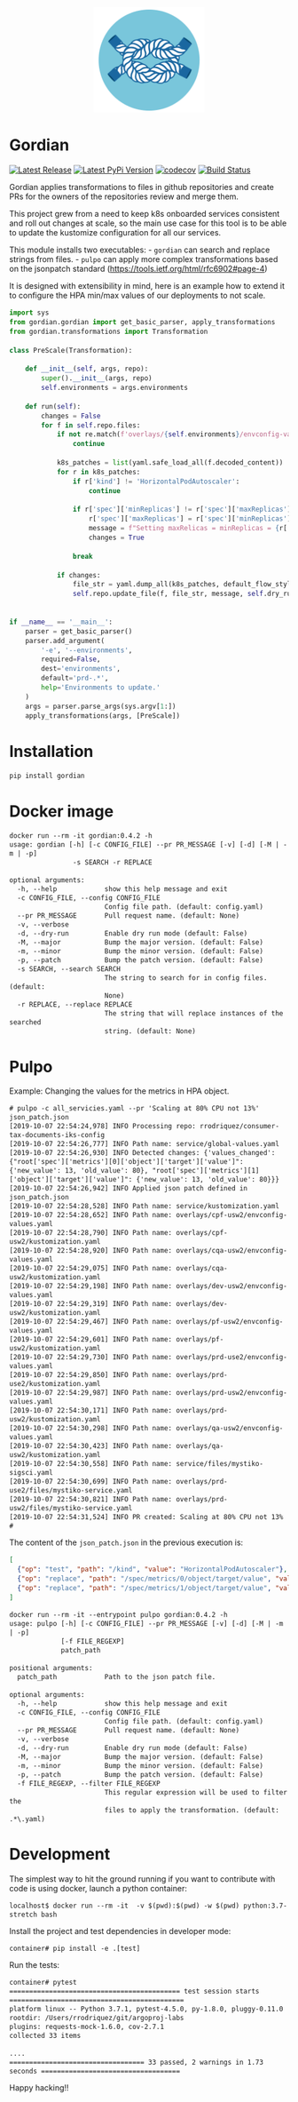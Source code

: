 <div align="center">
<img width="200"
src=".github/gordian-logo.png">
</div>

Gordian
========

[![Latest Release](https://img.shields.io/github/v/release/argoproj-labs/gordian.svg)](https://github.com/argoproj-labs/gordian/releases/)
[![Latest PyPi Version](https://badge.fury.io/py/gordian.svg)](https://pypi.python.org/pypi/gordian/)
[![codecov](https://codecov.io/gh/argoproj-labs/gordian/branch/master/graph/badge.svg)](https://codecov.io/gh/argoproj-labs/gordian)
[![Build Status](https://github.com/argoproj-labs/gordian/workflows/Python%20package/badge.svg)](https://github.com/argoproj-labs/gordian/actions?query=workflow%3A%22Python+package%22)

Gordian applies transformations to files in github repositories and create PRs for the owners of the repositories review and merge them.

This project grew from a need to keep k8s onboarded services consistent and roll out changes at scale, so the main use case for this tool
is to be able to update the kustomize configuration for all our services.

This module installs two executables:
    - `gordian` can search and replace strings from files.
    - `pulpo` can apply more complex transformations based on the jsonpatch standard (https://tools.ietf.org/html/rfc6902#page-4)

It is designed with extensibility in mind, here is an example how to extend it to configure the HPA min/max values of our deployments to not scale.

```python
import sys
from gordian.gordian import get_basic_parser, apply_transformations
from gordian.transformations import Transformation

class PreScale(Transformation):

    def __init__(self, args, repo):
        super().__init__(args, repo)
        self.environments = args.environments

    def run(self):
        changes = False
        for f in self.repo.files:
            if not re.match(f'overlays/{self.environments}/envconfig-values.yaml', f.path):
                continue

            k8s_patches = list(yaml.safe_load_all(f.decoded_content))
            for r in k8s_patches:
                if r['kind'] != 'HorizontalPodAutoscaler':
                    continue

                if r['spec']['minReplicas'] != r['spec']['maxReplicas']:
                    r['spec']['maxReplicas'] = r['spec']['minReplicas']
                    message = f"Setting maxRelicas = minReplicas = {r['spec']['minReplicas']}"
                    changes = True

                break

            if changes:
                file_str = yaml.dump_all(k8s_patches, default_flow_style=False, explicit_start=True)
                self.repo.update_file(f, file_str, message, self.dry_run)


if __name__ == '__main__':
    parser = get_basic_parser()
    parser.add_argument(
        '-e', '--environments',
        required=False,
        dest='environments',
        default='prd-.*',
        help='Environments to update.'
    )
    args = parser.parse_args(sys.argv[1:])
    apply_transformations(args, [PreScale])
```


Installation
============
```
pip install gordian
```

Docker image
============
```
docker run --rm -it gordian:0.4.2 -h
usage: gordian [-h] [-c CONFIG_FILE] --pr PR_MESSAGE [-v] [-d] [-M | -m | -p]
                -s SEARCH -r REPLACE

optional arguments:
  -h, --help            show this help message and exit
  -c CONFIG_FILE, --config CONFIG_FILE
                        Config file path. (default: config.yaml)
  --pr PR_MESSAGE       Pull request name. (default: None)
  -v, --verbose
  -d, --dry-run         Enable dry run mode (default: False)
  -M, --major           Bump the major version. (default: False)
  -m, --minor           Bump the minor version. (default: False)
  -p, --patch           Bump the patch version. (default: False)
  -s SEARCH, --search SEARCH
                        The string to search for in config files. (default:
                        None)
  -r REPLACE, --replace REPLACE
                        The string that will replace instances of the searched
                        string. (default: None)
```

Pulpo
=====
Example: Changing the values for the metrics in HPA object.
```
# pulpo -c all_servicies.yaml --pr 'Scaling at 80% CPU not 13%' json_patch.json
[2019-10-07 22:54:24,978] INFO Processing repo: rrodriquez/consumer-tax-documents-iks-config
[2019-10-07 22:54:26,777] INFO Path name: service/global-values.yaml
[2019-10-07 22:54:26,930] INFO Detected changes: {'values_changed': {"root['spec']['metrics'][0]['object']['target']['value']": {'new_value': 13, 'old_value': 80}, "root['spec']['metrics'][1]['object']['target']['value']": {'new_value': 13, 'old_value': 80}}}
[2019-10-07 22:54:26,942] INFO Applied json patch defined in json_patch.json
[2019-10-07 22:54:28,528] INFO Path name: service/kustomization.yaml
[2019-10-07 22:54:28,652] INFO Path name: overlays/cpf-usw2/envconfig-values.yaml
[2019-10-07 22:54:28,790] INFO Path name: overlays/cpf-usw2/kustomization.yaml
[2019-10-07 22:54:28,920] INFO Path name: overlays/cqa-usw2/envconfig-values.yaml
[2019-10-07 22:54:29,075] INFO Path name: overlays/cqa-usw2/kustomization.yaml
[2019-10-07 22:54:29,198] INFO Path name: overlays/dev-usw2/envconfig-values.yaml
[2019-10-07 22:54:29,319] INFO Path name: overlays/dev-usw2/kustomization.yaml
[2019-10-07 22:54:29,467] INFO Path name: overlays/pf-usw2/envconfig-values.yaml
[2019-10-07 22:54:29,601] INFO Path name: overlays/pf-usw2/kustomization.yaml
[2019-10-07 22:54:29,730] INFO Path name: overlays/prd-use2/envconfig-values.yaml
[2019-10-07 22:54:29,850] INFO Path name: overlays/prd-use2/kustomization.yaml
[2019-10-07 22:54:29,987] INFO Path name: overlays/prd-usw2/envconfig-values.yaml
[2019-10-07 22:54:30,171] INFO Path name: overlays/prd-usw2/kustomization.yaml
[2019-10-07 22:54:30,298] INFO Path name: overlays/qa-usw2/envconfig-values.yaml
[2019-10-07 22:54:30,423] INFO Path name: overlays/qa-usw2/kustomization.yaml
[2019-10-07 22:54:30,558] INFO Path name: service/files/mystiko-sigsci.yaml
[2019-10-07 22:54:30,699] INFO Path name: overlays/prd-use2/files/mystiko-service.yaml
[2019-10-07 22:54:30,821] INFO Path name: overlays/prd-usw2/files/mystiko-service.yaml
[2019-10-07 22:54:31,524] INFO PR created: Scaling at 80% CPU not 13%
#
```
The content of the `json_patch.json` in the previous execution is:
```json
[
  {"op": "test", "path": "/kind", "value": "HorizontalPodAutoscaler"},
  {"op": "replace", "path": "/spec/metrics/0/object/target/value", "value": 80},
  {"op": "replace", "path": "/spec/metrics/1/object/target/value", "value": 80}
]
```


```
docker run --rm -it --entrypoint pulpo gordian:0.4.2 -h
usage: pulpo [-h] [-c CONFIG_FILE] --pr PR_MESSAGE [-v] [-d] [-M | -m | -p]
             [-f FILE_REGEXP]
             patch_path

positional arguments:
  patch_path            Path to the json patch file.

optional arguments:
  -h, --help            show this help message and exit
  -c CONFIG_FILE, --config CONFIG_FILE
                        Config file path. (default: config.yaml)
  --pr PR_MESSAGE       Pull request name. (default: None)
  -v, --verbose
  -d, --dry-run         Enable dry run mode (default: False)
  -M, --major           Bump the major version. (default: False)
  -m, --minor           Bump the minor version. (default: False)
  -p, --patch           Bump the patch version. (default: False)
  -f FILE_REGEXP, --filter FILE_REGEXP
                        This regular expression will be used to filter the
                        files to apply the transformation. (default: .*\.yaml)
```

Development
===========
The simplest way to hit the ground running if you want to contribute with code is using docker, launch a python container:
```
localhost$ docker run --rm -it  -v $(pwd):$(pwd) -w $(pwd) python:3.7-stretch bash
```

Install the project and test dependencies in developer mode:
```
container# pip install -e .[test]
```

Run the tests:
```
container# pytest
=========================================== test session starts ============================================
platform linux -- Python 3.7.1, pytest-4.5.0, py-1.8.0, pluggy-0.11.0
rootdir: /Users/rrodriquez/git/argoproj-labs
plugins: requests-mock-1.6.0, cov-2.7.1
collected 33 items

....
================================== 33 passed, 2 warnings in 1.73 seconds ===================================
```

Happy hacking!!
